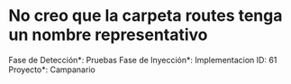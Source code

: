 # No creo que la carpeta routes tenga un nombre representativo

Fase de Detección*: Pruebas
Fase de Inyección*: Implementacion
ID: 61
Proyecto*: Campanario